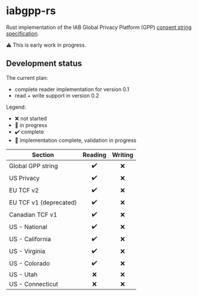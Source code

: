 # iabgpp-rs

Rust implementation of the IAB Global Privacy Platform (GPP) [consent string specification](https://github.com/InteractiveAdvertisingBureau/Global-Privacy-Platform).

⚠️ This is early work in progress.

## Development status

The current plan:
- complete reader implementation for version 0.1
- read + write support in version 0.2


Legend:
- ❌ not started
- 🚧 in progress
- ✔️ complete
- 🧪 implementation complete, validation in progress


| Section                | Reading | Writing |
|------------------------|:-------:|:-------:|
| Global GPP string      |   ✔️    |    ❌    |
| US Privacy             |   ✔️    |    ❌    |
| EU TCF v2              |   ✔️    |    ❌    |
| EU TCF v1 (deprecated) |   ✔️    |    ❌    |
| Canadian TCF v1        |   ✔️    |    ❌    |
| US - National          |   ✔️    |    ❌    |
| US - California        |   ✔️    |    ❌    |
| US - Virginia          |   ✔️    |    ❌    |
| US - Colorado          |   ✔️    |    ❌    |
| US - Utah              |    ❌    |    ❌    |
| US - Connecticut       |    ❌    |    ❌    |
